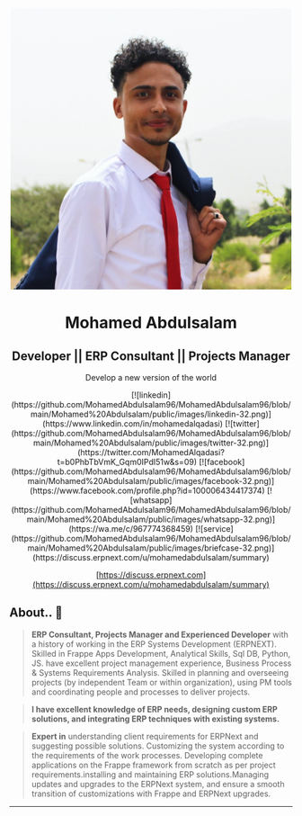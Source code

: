 <div align="center">
    <a href="">
        <img src="/Mohamed Abdulsalam/public/images/my profile.jpg" height="500">
    </a>
    <h1>Mohamed Abdulsalam</h1>
    <h2>Developer || ERP Consultant || Projects Manager</h2>
    <p align="center">
        <p>Develop a new version of the world</p>
    </p>
[![linkedin](https://github.com/MohamedAbdulsalam96/MohamedAbdulsalam96/blob/main/Mohamed%20Abdulsalam/public/images/linkedin-32.png)](https://www.linkedin.com/in/mohamedalqadasi)			
[![twitter](https://github.com/MohamedAbdulsalam96/MohamedAbdulsalam96/blob/main/Mohamed%20Abdulsalam/public/images/twitter-32.png)](https://twitter.com/MohamedAlqadasi?t=b0PhbTbVmK_Gqm0IPdI51w&s=09)
[![facebook](https://github.com/MohamedAbdulsalam96/MohamedAbdulsalam96/blob/main/Mohamed%20Abdulsalam/public/images/facebook-32.png)](https://www.facebook.com/profile.php?id=100006434417374)
[![whatsapp](https://github.com/MohamedAbdulsalam96/MohamedAbdulsalam96/blob/main/Mohamed%20Abdulsalam/public/images/whatsapp-32.png)](https://wa.me/c/967774368459)
[![service](https://github.com/MohamedAbdulsalam96/MohamedAbdulsalam96/blob/main/Mohamed%20Abdulsalam/public/images/briefcase-32.png)](https://discuss.erpnext.com/u/mohamedabdulsalam/summary)

[https://discuss.erpnext.com](https://discuss.erpnext.com/u/mohamedabdulsalam/summary)

</div>

<!--End Header and Icons  -->

## About.. 👋

> **ERP Consultant, Projects Manager and Experienced Developer** with a history of working in the ERP Systems Development (ERPNEXT). Skilled in Frappe Apps Development,  Analytical Skills, Sql DB, Python, JS. have excellent project management experience, Business Process & Systems Requirements Analysis. Skilled in planning and overseeing projects (by independent Team or within  organization), using PM tools and coordinating people and processes to deliver projects.

> **I have excellent knowledge of ERP needs, designing custom ERP solutions, and integrating ERP techniques with existing systems.**

> **Expert in** understanding client requirements for ERPNext and suggesting possible solutions. Customizing the system according to the requirements of the work processes. Developing complete applications on the Frappe framework from scratch as per project requirements.installing and maintaining ERP solutions.Managing updates and upgrades to the ERPNext system, and ensure a smooth transition of customizations with Frappe and ERPNext upgrades.

**************










































<!-- 
instagram-32
briefcase-32
youtube-32
github-32
linkedin-32
pinterest-32
twitter-32
facebook-32
whatsapp-32
gmail-32
 -->


<!-- [https://discuss.erpnext.com](https://discuss.erpnext.com/u/mohamedabdulsalam/summary)
[![CI](https://github.com/MohamedAbdulsalam96/MohamedAbdulsalam96/blob/main/Mohamed%20Abdulsalam/public/images/gmail-32.png)]()
 -->
</div>










<!--
**MohamedAbdulsalam96/MohamedAbdulsalam96** is a ✨ _special_ ✨ repository because its `README.md` (this file) appears on your GitHub profile.

Here are some ideas to get you started:

- 🔭 I’m currently working on ...
- 🌱 I’m currently learning ...
- 👯 I’m looking to collaborate on ...
- 🤔 I’m looking for help with ...
- 💬 Ask me about ...
- 📫 How to reach me: ...
- 😄 Pronouns: ...
- ⚡ Fun fact: ...

# I can help you with:


-->
